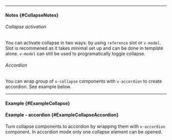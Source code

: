 ___

#### Notes {#CollapseNotes}

###### Collapse activation

You can activate collapse in two ways: by using `reference` slot or `v-model`. Slot is recommened as it takes minimal set up and can be done in template alone. `v-model` can still be used to programatically toggle collapse.

###### Accordion

You can wrap group of `v-collapse` components with `v-accordion` to create accordion. See example below.

---

#### Example {#ExampleCollapse}

<div class="example">
  <example name="ExampleCollapse"></example>
</div>

#### Example - accordion {#ExampleCollapseAccordion}

Turn collapse components to accordion by wrapping them with `v-accordion` component. In accordion mode only one collapse element can be opened.

<div class="example">
  <example name="ExampleCollapseAccordion"></example>
</div>
